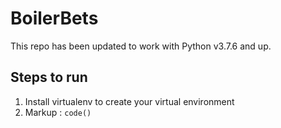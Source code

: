 # BoilerBets
This repo has been updated to work with Python v3.7.6 and up.
## Steps to run
1. Install virtualenv to create your virtual environment
2. Markup :  `code()`
